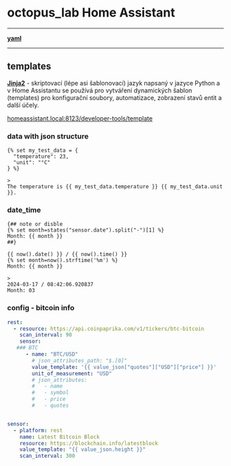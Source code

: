 # octopus_lab Home Assistant

---

[**yaml**](https://cs.wikipedia.org/wiki/YAML)

---

## templates

[**Jinja2**](https://jinja.palletsprojects.com/en/3.1.x/) - skriptovací (lépe asi šablonovací) jazyk napsaný v jazyce Python a v Home Assistantu se používá pro vytváření dynamických šablon (templates) pro konfigurační soubory, automatizace, zobrazení stavů entit a další účely.

[homeassistant.local:8123/developer-tools/template](http://homeassistant.local:8123/developer-tools/template)

### data with json structure

```jinja2
{% set my_test_data = {
  "temperature": 23,
  "unit": "°C"
} %}

>
The temperature is {{ my_test_data.temperature }} {{ my_test_data.unit }}.
```


### date_time

```jinja2
{## note or disble
{% set month=states("sensor.date").split("-")[1] %}
Month: {{ month }}
##}

{{ now().date() }} / {{ now().time() }}
{% set month=now().strftime('%m') %}
Month: {{ month }}

>
2024-03-17 / 08:42:06.920837
Month: 03
```

### config - bitcoin info

```yaml
rest:
  - resource: https://api.coinpaprika.com/v1/tickers/btc-bitcoin
    scan_interval: 90
    sensor:
   ### BTC
      - name: "BTC/USD"
        # json_attributes_path: "$.[0]"
        value_template: '{{ value_json["quotes"]["USD"]["price"] }}'
        unit_of_measurement: "USD"
        # json_attributes:
        #   - name
        #   - symbol
        #   - price
        #   - quotes


sensor:
  - platform: rest
    name: Latest Bitcoin Block
    resource: https://blockchain.info/latestblock
    value_template: "{{ value_json.height }}"
    scan_interval: 300
```
